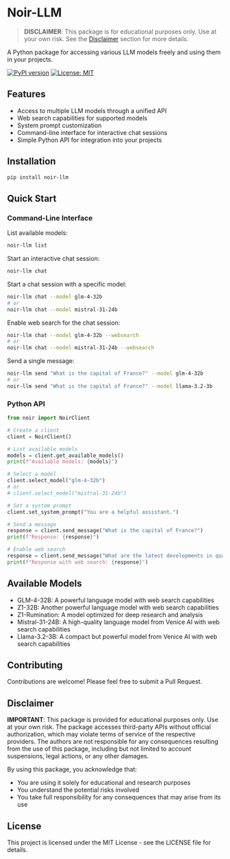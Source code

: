 # Noir-LLM

> **DISCLAIMER**: This package is for educational purposes only. Use at your own risk. See the [Disclaimer](#disclaimer) section for more details.

A Python package for accessing various LLM models freely and using them in your projects.

[![PyPI version](https://badge.fury.io/py/noir-llm.svg)](https://badge.fury.io/py/noir-llm)
[![License: MIT](https://img.shields.io/badge/License-MIT-yellow.svg)](https://opensource.org/licenses/MIT)

## Features

- Access to multiple LLM models through a unified API
- Web search capabilities for supported models
- System prompt customization
- Command-line interface for interactive chat sessions
- Simple Python API for integration into your projects

## Installation

```bash
pip install noir-llm
```

## Quick Start

### Command-Line Interface

List available models:

```bash
noir-llm list
```

Start an interactive chat session:

```bash
noir-llm chat
```

Start a chat session with a specific model:

```bash
noir-llm chat --model glm-4-32b
# or
noir-llm chat --model mistral-31-24b
```

Enable web search for the chat session:

```bash
noir-llm chat --model glm-4-32b --websearch
# or
noir-llm chat --model mistral-31-24b --websearch
```

Send a single message:

```bash
noir-llm send "What is the capital of France?" --model glm-4-32b
# or
noir-llm send "What is the capital of France?" --model llama-3.2-3b
```

### Python API

```python
from noir import NoirClient

# Create a client
client = NoirClient()

# List available models
models = client.get_available_models()
print(f"Available models: {models}")

# Select a model
client.select_model("glm-4-32b")
# or
# client.select_model("mistral-31-24b")

# Set a system prompt
client.set_system_prompt("You are a helpful assistant.")

# Send a message
response = client.send_message("What is the capital of France?")
print(f"Response: {response}")

# Enable web search
response = client.send_message("What are the latest developments in quantum computing?", websearch=True)
print(f"Response with web search: {response}")
```

## Available Models

- GLM-4-32B: A powerful language model with web search capabilities
- Z1-32B: Another powerful language model with web search capabilities
- Z1-Rumination: A model optimized for deep research and analysis
- Mistral-31-24B: A high-quality language model from Venice AI with web search capabilities
- Llama-3.2-3B: A compact but powerful model from Venice AI with web search capabilities

## Contributing

Contributions are welcome! Please feel free to submit a Pull Request.

## Disclaimer

**IMPORTANT**: This package is provided for educational purposes only. Use at your own risk. The package accesses third-party APIs without official authorization, which may violate terms of service of the respective providers. The authors are not responsible for any consequences resulting from the use of this package, including but not limited to account suspensions, legal actions, or any other damages.

By using this package, you acknowledge that:
- You are using it solely for educational and research purposes
- You understand the potential risks involved
- You take full responsibility for any consequences that may arise from its use

## License

This project is licensed under the MIT License - see the LICENSE file for details.

